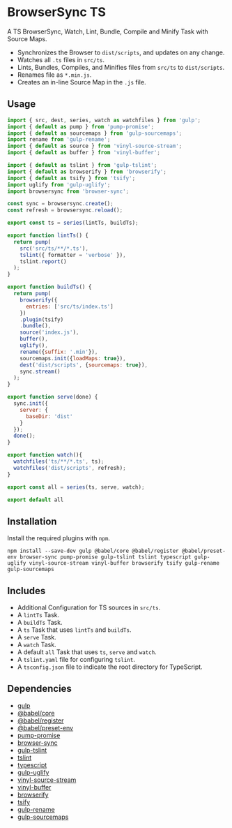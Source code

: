 BrowserSync TS
================================================================================

A TS BrowserSync, Watch, Lint, Bundle, Compile and Minify Task with Source Maps.

- Synchronizes the Browser to `dist/scripts`, and updates on any change. 
- Watches all `.ts` files in `src/ts`.
- Lints, Bundles, Compiles, and Minifies files from `src/ts` to `dist/scripts`.
- Renames file as `*.min.js`.
- Creates an in-line Source Map in the `.js` file.

Usage
--------------------------------------------------------------------------------

```javascript
import { src, dest, series, watch as watchfiles } from 'gulp';
import { default as pump } from 'pump-promise';
import { default as sourcemaps } from 'gulp-sourcemaps';
import rename from 'gulp-rename';
import { default as source } from 'vinyl-source-stream';
import { default as buffer } from 'vinyl-buffer';

import { default as tslint } from 'gulp-tslint';
import { default as browserify } from 'browserify';
import { default as tsify } from 'tsify';
import uglify from 'gulp-uglify';
import browsersync from 'browser-sync';

const sync = browsersync.create();
const refresh = browsersync.reload();

export const ts = series(lintTs, buildTs);

export function lintTs() {
  return pump(
    src('src/ts/**/*.ts'),
    tslint({ formatter = 'verbose' }),
    tslint.report()
  );
}

export function buildTs() {
  return pump(
    browserify({
      entries: ['src/ts/index.ts']
    })
    .plugin(tsify)
    .bundle(),
    source('index.js'),
    buffer(),
    uglify(),
    rename({suffix: '.min'}),
    sourcemaps.init({loadMaps: true}),
    dest('dist/scripts', {sourcemaps: true}),
    sync.stream()
  );
}

export function serve(done) {
  sync.init({
    server: {
      baseDir: 'dist'
    }
  });
  done();
}

export function watch(){
  watchfiles('ts/**/*.ts', ts);
  watchfiles('dist/scripts', refresh);
}

export const all = series(ts, serve, watch);

export default all
```

Installation
--------------------------------------------------------------------------------

Install the required plugins with `npm`.

`npm install --save-dev gulp @babel/core @babel/register @babel/preset-env browser-sync pump-promise gulp-tslint tslint typescript gulp-uglify vinyl-source-stream vinyl-buffer browserify tsify gulp-rename gulp-sourcemaps`

Includes
--------------------------------------------------------------------------------

- Additional Configuration for TS sources in `src/ts`.
- A `lintTs` Task.
- A `buildTs` Task.
- A `ts` Task that uses `lintTs` and `buildTs`.
- A `serve` Task.
- A `watch` Task.
- A default `all` Task that uses `ts`, `serve` and `watch`.
- A `tslint.yaml` file for configuring `tslint`.
- A `tsconfig.json` file to indicate the root directory for TypeScript. 

Dependencies
--------------------------------------------------------------------------------

- [gulp](https://www.npmjs.com/package/gulp)
- [@babel/core](https://www.npmjs.com/package/@babel/core)
- [@babel/register](https://www.npmjs.com/package/@babel/register)
- [@babel/preset-env](https://www.npmjs.com/package/@babel/preset-env)
- [pump-promise](https://www.npmjs.com/package/pump-promise)
- [browser-sync](https://www.npmjs.com/package/browser-sync)
- [gulp-tslint](https://www.npmjs.com/package/gulp-tslint)
- [tslint](https://www.npmjs.com/package/tslint)
- [typescript](https://www.npmjs.com/package/typescript)
- [gulp-uglify](https://www.npmjs.com/package/gulp-uglify)
- [vinyl-source-stream](https://www.npmjs.com/package/vinyl-source-stream)
- [vinyl-buffer](https://www.npmjs.com/package/vinyl-buffer)
- [browserify](https://www.npmjs.com/package/browserify)
- [tsify](https://www.npmjs.com/package/tsify)
- [gulp-rename](https://www.npmjs.com/package/gulp-rename)
- [gulp-sourcemaps](https://www.npmjs.com/package/gulp-sourcemaps)
